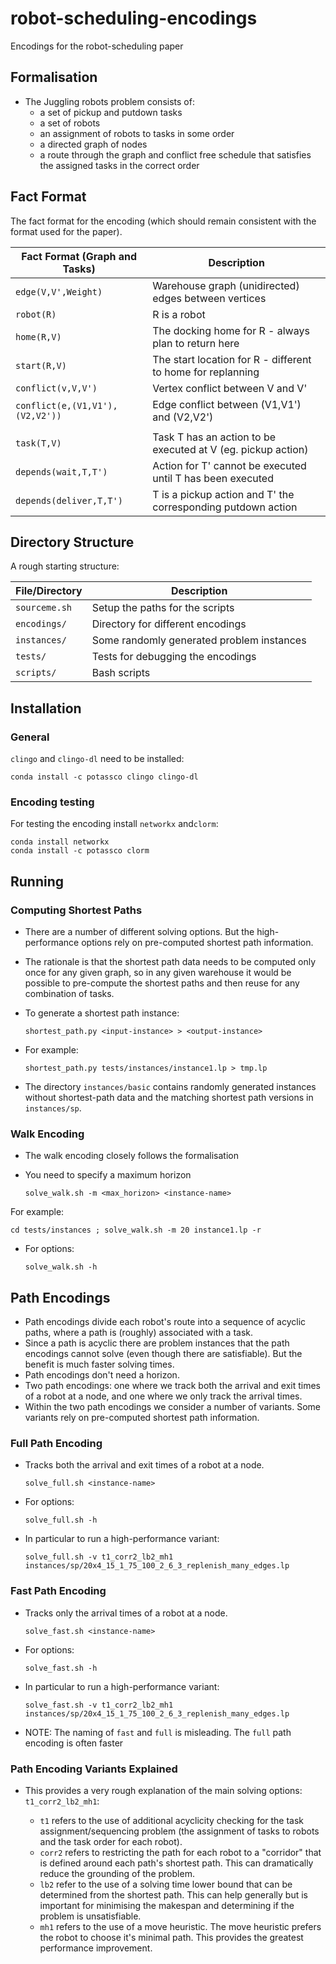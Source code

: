 # robot-scheduling-encodings
Encodings for the robot-scheduling paper

## Formalisation

- The Juggling robots problem consists of:
  - a set of pickup and putdown tasks
  - a set of robots
  - an assignment of robots to tasks in some order
  - a directed graph of nodes
  - a route through the graph and conflict free schedule that satisfies the
    assigned tasks in the correct order

## Fact Format

The fact format for the encoding (which should remain consistent with the format used for the paper).

| Fact Format (Graph and Tasks)   | Description                                                  |
|---------------------------------|--------------------------------------------------------------|
| `edge(V,V',Weight)`             | Warehouse graph (unidirected) edges between vertices         |
| `robot(R)`                      | R is a robot                                                 |
| `home(R,V)`                     | The docking home for R - always plan to return here          |
| `start(R,V)`                    | The start location for R - different to home for replanning  |
| `conflict(v,V,V')`              | Vertex conflict between V and V'                             |
| `conflict(e,(V1,V1'),(V2,V2'))` | Edge conflict between (V1,V1') and (V2,V2')                  |
|                                 |                                                              |
| `task(T,V)`                     | Task T has an action to be executed at V (eg. pickup action) |
| `depends(wait,T,T')`            | Action for T' cannot be executed until T has been executed   |
| `depends(deliver,T,T')`         | T is a pickup action and T' the corresponding putdown action |


## Directory Structure

A rough starting structure:

| File/Directory    | Description                                    |
|-------------------|------------------------------------------------|
| `sourceme.sh`     | Setup the paths for the scripts                |
| `encodings/`      | Directory for different encodings              |
| `instances/`      | Some randomly generated problem instances      |
| `tests/`          | Tests for debugging the encodings              |
| `scripts/`        | Bash scripts                                   |



## Installation

### General

`clingo` and `clingo-dl` need to be installed:

    conda install -c potassco clingo clingo-dl


### Encoding testing

For testing the encoding install `networkx` and`clorm`:

    conda install networkx
    conda install -c potassco clorm


## Running

### Computing Shortest Paths

- There are a number of different solving options. But the high-performance
  options rely on pre-computed shortest path information.
- The rationale is that the shortest path data needs to be computed only once
  for any given graph, so in any given warehouse it would be possible to
  pre-compute the shortest paths and then reuse for any combination of tasks.
- To generate a shortest path instance:

  `shortest_path.py <input-instance> > <output-instance>`

- For example:

  `shortest_path.py tests/instances/instance1.lp > tmp.lp`

- The directory `instances/basic` contains randomly generated instances without
  shortest-path data and the matching shortest path versions in `instances/sp`.

### Walk Encoding

- The walk encoding closely follows the formalisation
- You need to specify a maximum horizon

  `solve_walk.sh -m <max_horizon> <instance-name>`

For example:

  `cd tests/instances ; solve_walk.sh -m 20 instance1.lp -r`

- For options:

  `solve_walk.sh -h`



## Path Encodings

- Path encodings divide each robot's route into a sequence of acyclic paths,
  where a path is (roughly) associated with a task.
- Since a path is acyclic there are problem instances that the path encodings
  cannot solve (even though there are satisfiable). But the benefit is much
  faster solving times.
- Path encodings don't need a horizon.
- Two path encodings: one where we track both the arrival and exit times of a
  robot at a node, and one where we only track the arrival times.
- Within the two path encodings we consider a number of variants. Some variants
  rely on pre-computed shortest path information.

### Full Path Encoding

- Tracks both the arrival and exit times of a robot at a node.

  `solve_full.sh <instance-name>`

- For options:

  `solve_full.sh -h`

- In particular to run a high-performance variant:

  `solve_full.sh -v t1_corr2_lb2_mh1 instances/sp/20x4_15_1_75_100_2_6_3_replenish_many_edges.lp`


### Fast Path Encoding

- Tracks only the arrival times of a robot at a node.

  `solve_fast.sh <instance-name>`

- For options:

  `solve_fast.sh -h`

- In particular to run a high-performance variant:

  `solve_fast.sh -v t1_corr2_lb2_mh1 instances/sp/20x4_15_1_75_100_2_6_3_replenish_many_edges.lp`

- NOTE: The naming of `fast` and `full` is misleading. The `full` path encoding is often faster

### Path Encoding Variants Explained

- This provides a very rough explanation of the main solving options: `t1_corr2_lb2_mh1`:

  - `t1` refers to the use of additional acyclicity checking for the task
    assignment/sequencing problem (the assignment of tasks to robots and the
    task order for each robot).
  - `corr2` refers to restricting the path for each robot to a "corridor" that
    is defined around each path's shortest path. This can dramatically reduce
    the grounding of the problem.
  - `lb2` refer to the use of a solving time lower bound that can be determined
    from the shortest path. This can help generally but is important for
    minimising the makespan and determining if the problem is unsatisfiable.
  - `mh1` refers to the use of a move heuristic. The move heuristic prefers the
    robot to choose it's minimal path. This provides the greatest performance
    improvement.



